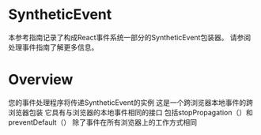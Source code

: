 # SyntheticEvent 
本参考指南记录了构成React事件系统一部分的SyntheticEvent包装器。
请参阅处理事件指南了解更多信息。

# Overview
您的事件处理程序将传递SyntheticEvent的实例
这是一个跨浏览器本地事件的跨浏览器包装
它具有与浏览器的本地事件相同的接口
包括stopPropagation（）和preventDefault（）
除了事件在所有浏览器上的工作方式相同

# 
